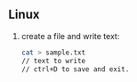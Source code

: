 ## Linux

1. create a file and write text:

   ```bash
   cat > sample.txt
   // text to write
   // ctrl+D to save and exit.
   ```

   

